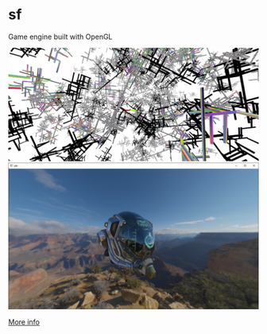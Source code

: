 # sf
Game engine built with OpenGL

![alt text](https://raw.githubusercontent.com/santaclose/sf/master/demo/Capture.PNG)
![alt text](https://raw.githubusercontent.com/santaclose/sf/master/demo/CapturePBR.PNG)

[More info](https://sntcls.ml/sf)
